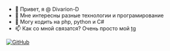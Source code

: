 - 👋 Привет, я @ Divarion-D
- 👀 Мне интересны разные технологии и програмирование
- 🌱 Могу кодить на php, python и C#
- 📫 Как со мной связатся? Очень просто мой [tg](https://t.me/Divarion_D)


[![GitHub](https://github-readme-stats.vercel.app/api?username=Divarion-D)]()
